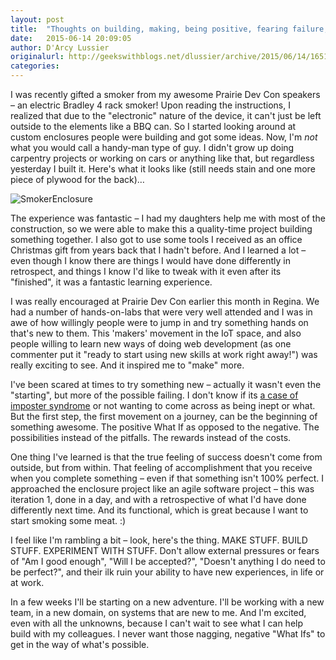 ```yaml
---
layout: post
title:  "Thoughts on building, making, being positive, fearing failure, and smoking meat"
date:   2015-06-14 20:09:05
author: D'Arcy Lussier
originalurl: http://geekswithblogs.net/dlussier/archive/2015/06/14/165100.aspx
categories:
---
```


I was recently gifted a smoker from my awesome Prairie Dev Con speakers – an electric Bradley 4 rack smoker! Upon reading the instructions, I realized that due to the "electronic" nature of the device, it can't just be left outside to the elements like a BBQ can. So I started looking around at custom enclosures people were building and got some ideas. Now, I'm *not* what you would call a handy-man type of guy. I didn't grow up doing carpentry projects or working on cars or anything like that, but regardless yesterday I built it. Here's what it looks like (still needs stain and one more piece of plywood for the back)…

![SmokerEnclosure][1]

The experience was fantastic – I had my daughters help me with most of the construction, so we were able to make this a quality-time project building something together. I also got to use some tools I received as an office Christmas gift from years back that I hadn't before. And I learned a lot – even though I know there are things I would have done differently in retrospect, and things I know I'd like to tweak with it even after its "finished", it was a fantastic learning experience.

I was really encouraged at Prairie Dev Con earlier this month in Regina. We had a number of hands-on-labs that were very well attended and I was in awe of how willingly people were to jump in and try something hands on that's new to them. This 'makers' movement in the IoT space, and also people willing to learn new ways of doing web development (as one commenter put it "ready to start using new skills at work right away!") was really exciting to see. And it inspired me to "make" more.

I've been scared at times to try something new – actually it wasn't even the "starting", but more of the possible failing. I don't know if its [a case of imposter syndrome][2] or not wanting to come across as being inept or what. But the first step, the first movement on a journey, can be the beginning of something awesome. The positive What If as opposed to the negative. The possibilities instead of the pitfalls. The rewards instead of the costs.

One thing I've learned is that the true feeling of success doesn't come from outside, but from within. That feeling of accomplishment that you receive when you complete something – even if that something isn't 100% perfect. I approached the enclosure project like an agile software project – this was iteration 1, done in a day, and with a retrospective of what I'd have done differently next time. And its functional, which is great because I want to start smoking some meat. :)

I feel like I'm rambling a bit – look, here's the thing. MAKE STUFF. BUILD STUFF. EXPERIMENT WITH STUFF. Don't allow external pressures or fears of "Am I good enough", "Will I be accepted?", "Doesn't anything I do need to be perfect?", and their ilk ruin your ability to have new experiences, in life or at work.

In a few weeks I'll be starting on a new adventure. I'll be working with a new team, in a new domain, on systems that are new to me. And I'm excited, even with all the unknowns, because I can't wait to see what I can help build with my colleagues. I never want those nagging, negative "What Ifs" to get in the way of what's possible.

[1]: https://gwb.blob.core.windows.net/dlussier/WindowsLiveWriter/ThoughtsonBuildingMakingBeingPositiveFea_A71D/SmokerEnclosure_thumb.png "SmokerEnclosure"
[2]: http://www.hanselman.com/blog/ImAPhonyAreYou.aspx